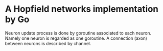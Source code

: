 # A Hopfield networks implementation by Go

Neuron update process is done by goroutine associated to each neuron. Namely one neuron is regarded as one goroutine. A connection (axon) between neurons is described by channel.
